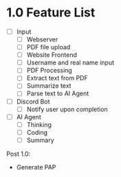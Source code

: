 # 1.0 Feature List

- [ ] Input
    - [ ] Webserver
    - [ ] PDF file upload
    - [ ] Website Frontend
    - [ ] Username and real name input
    - [ ] PDF Processing
    - [ ] Extract text from PDF
    - [ ] Summarize text
    - [ ] Parse text to AI Agent
- [ ] Discord Bot
    - [ ] Notify user upon completion
- [ ] AI Agent
    - [ ] Thinking
    - [ ] Coding
    - [ ] Summary

Post 1.0:
- Generate PAP

